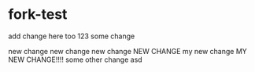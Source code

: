# fork-test
add change here too 123
some change


new change
new change
new change
NEW CHANGE
my new change
MY NEW CHANGE!!!!
some other change
asd
